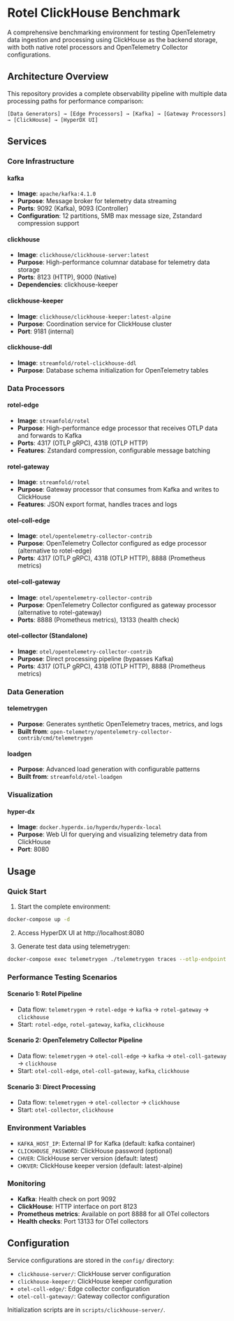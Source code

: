# Rotel ClickHouse Benchmark

A comprehensive benchmarking environment for testing OpenTelemetry data ingestion and processing using ClickHouse as the backend storage, with both native rotel processors and OpenTelemetry Collector configurations.

## Architecture Overview

This repository provides a complete observability pipeline with multiple data processing paths for performance comparison:

```
[Data Generators] → [Edge Processors] → [Kafka] → [Gateway Processors] → [ClickHouse] → [HyperDX UI]
```

## Services

### Core Infrastructure

#### **kafka**
- **Image**: `apache/kafka:4.1.0`
- **Purpose**: Message broker for telemetry data streaming
- **Ports**: 9092 (Kafka), 9093 (Controller)
- **Configuration**: 12 partitions, 5MB max message size, Zstandard compression support

#### **clickhouse**
- **Image**: `clickhouse/clickhouse-server:latest`
- **Purpose**: High-performance columnar database for telemetry data storage
- **Ports**: 8123 (HTTP), 9000 (Native)
- **Dependencies**: clickhouse-keeper

#### **clickhouse-keeper**
- **Image**: `clickhouse/clickhouse-keeper:latest-alpine`
- **Purpose**: Coordination service for ClickHouse cluster
- **Port**: 9181 (internal)

#### **clickhouse-ddl**
- **Image**: `streamfold/rotel-clickhouse-ddl`
- **Purpose**: Database schema initialization for OpenTelemetry tables

### Data Processors

#### **rotel-edge**
- **Image**: `streamfold/rotel`
- **Purpose**: High-performance edge processor that receives OTLP data and forwards to Kafka
- **Ports**: 4317 (OTLP gRPC), 4318 (OTLP HTTP)
- **Features**: Zstandard compression, configurable message batching

#### **rotel-gateway**
- **Image**: `streamfold/rotel`
- **Purpose**: Gateway processor that consumes from Kafka and writes to ClickHouse
- **Features**: JSON export format, handles traces and logs

#### **otel-coll-edge**
- **Image**: `otel/opentelemetry-collector-contrib`
- **Purpose**: OpenTelemetry Collector configured as edge processor (alternative to rotel-edge)
- **Ports**: 4317 (OTLP gRPC), 4318 (OTLP HTTP), 8888 (Prometheus metrics)

#### **otel-coll-gateway**
- **Image**: `otel/opentelemetry-collector-contrib`
- **Purpose**: OpenTelemetry Collector configured as gateway processor (alternative to rotel-gateway)
- **Ports**: 8888 (Prometheus metrics), 13133 (health check)

#### **otel-collector** (Standalone)
- **Image**: `otel/opentelemetry-collector-contrib`
- **Purpose**: Direct processing pipeline (bypasses Kafka)
- **Ports**: 4317 (OTLP gRPC), 4318 (OTLP HTTP), 8888 (Prometheus metrics)

### Data Generation

#### **telemetrygen**
- **Purpose**: Generates synthetic OpenTelemetry traces, metrics, and logs
- **Built from**: `open-telemetry/opentelemetry-collector-contrib/cmd/telemetrygen`

#### **loadgen**
- **Purpose**: Advanced load generation with configurable patterns
- **Built from**: `streamfold/otel-loadgen`

### Visualization

#### **hyper-dx**
- **Image**: `docker.hyperdx.io/hyperdx/hyperdx-local`
- **Purpose**: Web UI for querying and visualizing telemetry data from ClickHouse
- **Port**: 8080

## Usage

### Quick Start

1. Start the complete environment:
```bash
docker-compose up -d
```

2. Access HyperDX UI at http://localhost:8080

3. Generate test data using telemetrygen:
```bash
docker-compose exec telemetrygen ./telemetrygen traces --otlp-endpoint http://rotel-edge:4317
```

### Performance Testing Scenarios

#### Scenario 1: Rotel Pipeline
- Data flow: `telemetrygen` → `rotel-edge` → `kafka` → `rotel-gateway` → `clickhouse`
- Start: `rotel-edge`, `rotel-gateway`, `kafka`, `clickhouse`

#### Scenario 2: OpenTelemetry Collector Pipeline  
- Data flow: `telemetrygen` → `otel-coll-edge` → `kafka` → `otel-coll-gateway` → `clickhouse`
- Start: `otel-coll-edge`, `otel-coll-gateway`, `kafka`, `clickhouse`

#### Scenario 3: Direct Processing
- Data flow: `telemetrygen` → `otel-collector` → `clickhouse`
- Start: `otel-collector`, `clickhouse`

### Environment Variables

- `KAFKA_HOST_IP`: External IP for Kafka (default: kafka container)
- `CLICKHOUSE_PASSWORD`: ClickHouse password (optional)
- `CHVER`: ClickHouse server version (default: latest)
- `CHKVER`: ClickHouse keeper version (default: latest-alpine)

### Monitoring

- **Kafka**: Health check on port 9092
- **ClickHouse**: HTTP interface on port 8123
- **Prometheus metrics**: Available on port 8888 for all OTel collectors
- **Health checks**: Port 13133 for OTel collectors

## Configuration

Service configurations are stored in the `config/` directory:
- `clickhouse-server/`: ClickHouse server configuration
- `clickhouse-keeper/`: ClickHouse keeper configuration  
- `otel-coll-edge/`: Edge collector configuration
- `otel-coll-gateway/`: Gateway collector configuration

Initialization scripts are in `scripts/clickhouse-server/`.